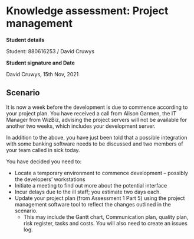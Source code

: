 # Knowledge assessment: Project management

**Student details**

Student:  880616253 / David Cruwys

**Student signature and Date**

David Cruwys, 15th Nov, 2021

## Scenario

It is now a week before the development is due to commence according to your project plan. You have received a call from Alison Garmen, the IT Manager from WizBiz, advising the project servers will not be available for another two weeks, which includes your development server.

In addition to the above, you have just been told that a possible integration with some banking software needs to be discussed and two members of your team called in sick today.

You have decided you need to:

- Locate a temporary environment to commence development – possibly the developers’ workstations
- Initiate a meeting to find out more about the potential interface
- Incur delays due to the ill staff; you estimate two days each.
- Update your project plan (from Assessment 1 Part 5) using the project management software tool to reflect the changes outlined in the scenario.
  - This may include the Gantt chart, Communication plan, quality plan, risk register, tasks and costs. You will also need to create an issues log.

